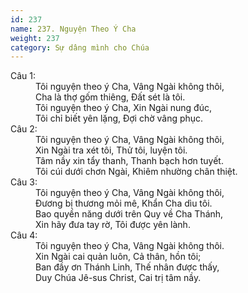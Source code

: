 ```yaml
---
id: 237
name: 237. Nguyện Theo Ý Cha
weight: 237
category: Sự dâng mình cho Chúa
---
```

<dl><dt>Câu 1:</dt><dd data-verse="1">Tôi nguyện theo ý Cha, Vâng Ngài không thôi, <br/>Cha là thợ gốm thiêng, Đất sét là tôi. <br/>Tôi nguyện theo ý Cha, Xin Ngài nung đúc, <br/>Tôi chỉ biết yên lặng, Đợi chờ vâng phục. </dd><dt>Câu 2:</dt><dd data-verse="2">Tôi nguyện theo ý Cha, Vâng Ngài không thôi, <br/>Xin Ngài tra xét tôi, Thử tôi, luyện tôi. <br/>Tâm nầy xin tẩy thanh, Thanh bạch hơn tuyết. <br/>Tôi cúi dưới chơn Ngài, Khiêm nhường chân thiệt. </dd><dt>Câu 3:</dt><dd data-verse="3">Tôi nguyện theo ý Cha, Vâng Ngài không thôi, <br/>Đương bị thương mỏi mê, Khẩn Cha dìu tôi. <br/>Bao quyền năng dưới trên Quy về Cha Thánh, <br/>Xin hãy đưa tay rờ, Tôi được yên lành. </dd><dt>Câu 4:</dt><dd data-verse="3">Tôi nguyện theo ý Cha, Vâng Ngài không thôi. <br/>Xin Ngài cai quản luôn, Cả thân, hồn tôi; <br/>Ban đầy ơn Thánh Linh, Thế nhân được thấy, <br/>Duy Chúa Jê-sus Christ, Cai trị tâm nầy. </dd></dl>
